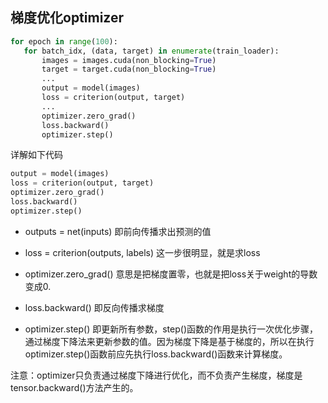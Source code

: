 ## 梯度优化optimizer

```python
for epoch in range(100):
   for batch_idx, (data, target) in enumerate(train_loader):
       images = images.cuda(non_blocking=True)
       target = target.cuda(non_blocking=True)
       ...
       output = model(images)
       loss = criterion(output, target)
       ...
       optimizer.zero_grad()
       loss.backward()
       optimizer.step()
```

详解如下代码

```python
output = model(images)
loss = criterion(output, target)
optimizer.zero_grad()
loss.backward()
optimizer.step()
```

- outputs = net(inputs) 即前向传播求出预测的值

- loss = criterion(outputs, labels) 这一步很明显，就是求loss

- optimizer.zero_grad() 意思是把梯度置零，也就是把loss关于weight的导数变成0.

- loss.backward() 即反向传播求梯度

- optimizer.step() 即更新所有参数，step()函数的作用是执行一次优化步骤，通过梯度下降法来更新参数的值。因为梯度下降是基于梯度的，所以在执行optimizer.step()函数前应先执行loss.backward()函数来计算梯度。

注意：optimizer只负责通过梯度下降进行优化，而不负责产生梯度，梯度是tensor.backward()方法产生的。

